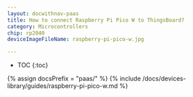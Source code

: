 ```yaml
---
layout: docwithnav-paas
title: How to connect Raspberry Pi Pico W to ThingsBoard?
category: Microcontrollers
chip: rp2040
deviceImageFileName: raspberry-pi-pico-w.jpg

---
```


* TOC
{:toc}

{% assign docsPrefix = "paas/" %}
{% include /docs/devices-library/guides/raspberry-pi-pico-w.md %}
